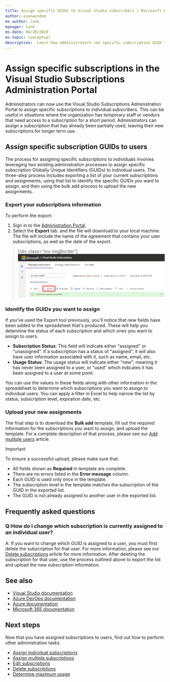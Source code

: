 ```yaml
---
title: Assign specific GUIDs to Visual Studio subscribers | Microsoft Docs
author: evanwindom
ms.author: lank
manager: lank
ms.date: 04/20/2020
ms.topic: conceptual
description:  Learn how administrators can specific subscription GUID to subscribers
---
```


# Assign specific subscriptions in the Visual Studio Subscriptions Administration Portal

Administrators can now use the Visual Studio Subscriptions Administration Portal to assign specific subscriptions to individual subscribers.  This can be useful in situations where the organization has temporary staff or vendors that need access to a subscription for a short period.  Administrators can assign a subscription that has already been partially used, leaving their new subscriptions for longer term use.  

## Assign specific subscription GUIDs to users

The process for assigning specific subscriptions to individuals involves leveraging two existing administration processes to assign specific subscription Globally Unique Identifiers (GUIDs) to individual users.  The three-step process includes exporting a list of your current subscriptions and assignments, using that list to identify the specific GUIDs you want to assign, and then using the bulk add process to upload the new assignments.

### Export your subscriptions information

To perform the export:
1. Sign in to the [Administration Portal](https://manage.visualstudio.com).
2. Select the **Export** tab. and the file will download to your local machine. The file will include the name of the agreement that contains your user subscriptions, as well as the date of the export.
> [!div class="mx-imgBorder"]
> ![Export subscribers](_img/exporting-subscriptions/exporting-subscriptions.png)

### Identify the GUIDs you want to assign

If you've used the Export tool previously, you'll notice that new fields have been added to the spreadsheet that's produced.  These will help you determine the status of each subscription and which ones you want to assign to users.  

- **Subscription Status**: This field will indicate either "assigned" or "unassigned".  If a subscription has a status of "assigned", it will also have user information associated with it, such as name, email, etc. 
- **Usage Status**: The usage status will indicate either "new", meaning it has never been assigned to a user, or "used" which indicates it has been assigned to a user at some point.  

You can use the values in these fields along with other information in the spreadsheet to determine which subscriptions you want to assign to individual users. You can apply a filter in Excel to help narrow the list by status, subscription level, expiration date, etc. 

### Upload your new assignments

The final step is to download the **Bulk add** template, fill out the required information for the subscriptions you want to assign, and upload the template.  For a complete description of that process, please see our [Add mulitple users](assign-license-bulk.md) article.  

> [!IMPORTANT]
> To ensure a successful upload, please make sure that:
> - All fields shown as **Required** in template are complete.
> - There are no errors listed in the **Error message** column.
> - Each GUID is used only once in the template. 
> - The subscription level in the template matches the subscription of the GUID in the exported list. 
> - The GUID is not already assigned to another user in the exported list. 

## Frequently asked questions
### Q:How do I change which subscription is currently assigned to an individual user?
A: If you want to change which GUID is assigned to a user, you must first delete the subscription for that user.  For more information, please see our [Delete subscriptions](delete-license.md) article for more information.  After deleting the subscription for that user, use the process outlined above to export the list and upload the new subscription information.  

## See also
- [Visual Studio documentation](/visualstudio/)
- [Azure DevOps documentation](/azure/devops/)
- [Azure documentation](/azure/)
- [Microsoft 365 documentation](/microsoft-365/)

## Next steps
Now that you have assigned subscriptions to users, find out how to perform other administration tasks.
- [Assign individual subscriptions](assign-license.md)
- [Assign multiple subscriptions](assign-license-bulk.md)
- [Edit subscriptions](edit-license.md)
- [Delete subscriptions](delete-license.md)
- [Determine maximum usage](maximum-usage.md)


